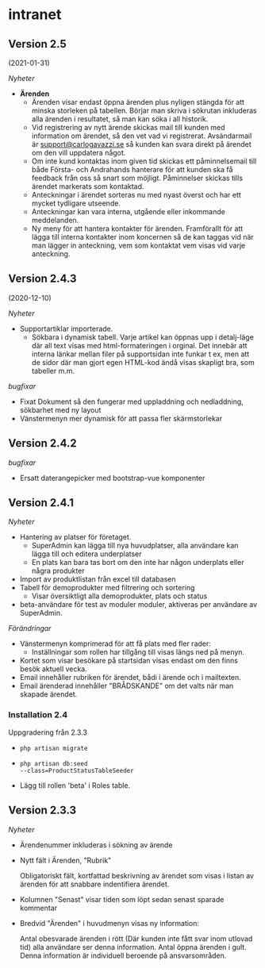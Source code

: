 # intranet

## Version 2.5
(2021-01-31)

*Nyheter*
* **Ärenden**
    * Ärenden visar endast öppna ärenden plus nyligen stängda för att minska storleken på tabellen. Börjar man skriva i sökrutan inkluderas alla ärenden i resultatet, så man kan söka i all historik.
    * Vid registrering av nytt ärende skickas mail till kunden med information om ärendet, så den vet vad vi registrerat. Avsändarmail är support@carlogavazzi.se så kunden kan svara direkt på ärendet om den vill uppdatera något.
    * Om inte kund kontaktas inom given tid skickas ett påminnelsemail till både Första- och Andrahands hanterare för att kunden ska få feedback från oss så snart som möjligt. Påminnelser skickas tills ärendet markerats som kontaktad.
    * Anteckningar i ärendet sorteras nu med nyast överst och har ett mycket tydligare utseende.
    * Anteckningar kan vara interna, utgående eller inkommande meddelanden.
    * Ny meny för att hantera kontakter för ärenden. Framförallt för att lägga till interna kontakter inom koncernen så de kan taggas vid när man lägger in anteckning, vem som kontaktat vem visas vid varje anteckning. 
## Version 2.4.3  
(2020-12-10)

*Nyheter*
* Supportartiklar importerade. 
    * Sökbara i dynamisk tabell. Varje artikel kan öppnas upp i detalj-läge där all text visas med html-formateringen i orginal. Det innebär att interna länkar mellan filer på supportsidan inte funkar t ex, men att de sidor där man gjort egen HTML-kod ändå visas skapligt bra, som tabeller m.m.

*bugfixar*
* Fixat Dokument så den fungerar med uppladdning och nedladdning, sökbarhet med ny layout
* Vänstermenyn mer dynamisk för att passa fler skärmstorlekar


## Version 2.4.2 ##
*bugfixar*
* Ersatt daterangepicker med bootstrap-vue komponenter
## Version 2.4.1 ##
*Nyheter*
* Hantering av platser för företaget.
    * SuperAdmin kan lägga till nya huvudplatser, alla användare kan lägga till och editera underplatser
    * En plats kan bara tas bort om den inte har någon underplats eller några produkter
* Import av produktlistan från excel till databasen
* Tabell för demoprodukter med filtrering och sortering
    * Visar översiktligt alla demoprodukter, plats och status
* beta-användare för test av moduler moduler, aktiveras per användare av SuperAdmin.
    
*Förändringar*
* Vänstermenyn komprimerad för att få plats med fler rader:
    * Inställningar som rollen har tillgång till visas längs ned på menyn.
* Kortet som visar besökare på startsidan visas endast om den finns besök aktuell vecka.
* Email innehåller rubriken för ärendet, bådi i ärende och i mailtexten.
* Email ärenderad innehåller "BRÅDSKANDE" om det valts när man skapade ärendet.

### Installation 2.4 ###
Uppgradering från 2.3.3

* <code>php artisan migrate</code>

* <code>php artisan db:seed --class=ProductStatusTableSeeder</code>

* Lägg till rollen 'beta' i Roles table.

## Version 2.3.3 ##

*Nyheter*
* Ärendenummer inkluderas i sökning av ärende
* Nytt fält i Ärenden, "Rubrik"
    
    Obligatoriskt fält, kortfattad beskrivning av ärendet som visas i listan av ärenden för att snabbare indentifiera ärendet.
* Kolumnen "Senast" visar tiden som löpt sedan senast sparade kommentar
* Bredvid "Ärenden" i huvudmenyn visas ny information:
    
    Antal obesvarade ärenden i rött (Där kunden inte fått svar inom utlovad tid) alla användare ser denna information.
    Antal öppna ärenden i gult. Denna information är individuell beroende på ansvarsområden.